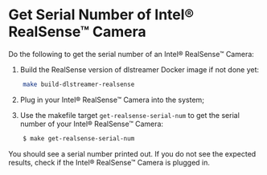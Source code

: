 # Get Serial Number of Intel® RealSense™ Camera

Do the following to get the serial number of an Intel® RealSense™ Camera:

1. Build the RealSense version of dlstreamer Docker image if not done yet:

```bash
    make build-dlstreamer-realsense
```

2. Plug in your Intel® RealSense™ Camera into the system;

3. Use the makefile target `get-realsense-serial-num` to get the serial number of your Intel® RealSense™ Camera:

```bash
    $ make get-realsense-serial-num
```

You should see a serial number printed out. If you do not see the expected results, check if the Intel® RealSense™ Camera is plugged in.
